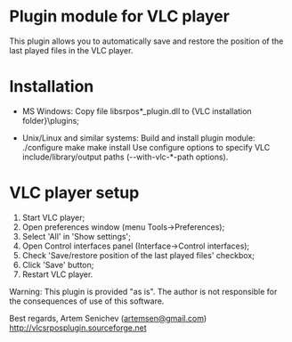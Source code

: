 Plugin module for VLC player
============================

This plugin allows you to automatically save and restore the position
of the last played files in the VLC player.

Installation
============
  * MS Windows:
    Copy file libsrpos*_plugin.dll to {VLC installation folder}\plugins;

  * Unix/Linux and similar systems:
    Build and install plugin module:
      ./configure
      make
      make install
    Use configure options to specify VLC include/library/output paths
    (--with-vlc-*-path options).


VLC player setup
================
  1. Start VLC player;
  2. Open preferences window (menu Tools->Preferences);
  3. Select 'All' in 'Show settings';
  4. Open Control interfaces panel (Interface->Control interfaces);
  5. Check 'Save/restore position of the last played files' checkbox;
  6. Click 'Save' button;
  7. Restart VLC player.

Warning:
  This plugin is provided "as is". The author is not responsible for the
  consequences of use of this software.

Best regards,
Artem Senichev (artemsen@gmail.com)
               http://vlcsrposplugin.sourceforge.net
